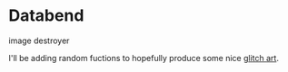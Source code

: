 Databend
========

image destroyer

I'll be adding random fuctions to hopefully produce some nice [glitch art](www.reddit.com/r/glitch_art).
